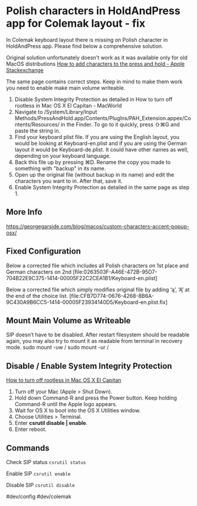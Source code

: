 # Polish characters in HoldAndPress app for Colemak layout - fix
In Colemak keyboard layout there is missing on Polish character in HoldAndPress app. 
Please find below a comprehensive solution.

Original solution unfortunately doesn't work as it was available only for old MacOS distributions
[How to add characters to the press and hold - Apple Stackexchange](https://apple.stackexchange.com/questions/20505/how-to-add-characters-to-the-press-and-hold-character-picker-in-os-x-lion)

The same page contains correct steps. Keep in mind to make them work you need to enable make main volume writeable.
1. Disable System Integrity Protection as detailed in How to turn off rootless in Mac OS X El Capitan - MacWorld
2. Navigate to /System/Library/Input Methods/PressAndHold.app/Contents/PlugIns/PAH_Extension.appex/Contents/Resources/ in the Finder. To go to it quickly, press ⇧⌘G and paste the string in.
3. Find your keyboard plist file. If you are using the English layout, you would be looking at Keyboard-en.plist and if you are using the German layout it would be Keyboard-de.plist. It could have other names as well, depending on your keyboard language.
4. Back this file up by pressing ⌘D. Rename the copy you made to something with "backup" in its name.
5. Open up the original file (without backup in its name) and edit the characters you want to in. After that, save it.
6. Enable System Integrity Protection as detailed in the same page as step 1.

## More Info
https://georgegarside.com/blog/macos/custom-characters-accent-popup-osx/

## Fixed Configuration
Below a corrected file which includes all Polish characters on 1st place and German characters on 2nd
[file:0263503F-A46E-472B-95D7-704B22E9C375-1414-00005F22C2CEA1B1/Keyboard-en.plist]

Below a corrected file which simply modifies original file by adding ‘ą’, ‘Ą’ at the end of the choice list.
[file:CFB7D774-0676-4268-8B6A-9C430A9B6CC5-1414-00005F23934140D5/Keyboard-en.plist.fix]

## Mount Main Volume as Writeable
SIP doesn’t have to be disabled. After restart filesystem should be readable again, you may also try to mount it as readable from terminal in recovery mode.
sudo mount -uw /
sudo mount -ur /

## Disable / Enable System Integrity Protection
 [How to turn off rootless in Mac OS X El Capitan](http://www.macworld.co.uk/how-to/mac/how-turn-off-mac-os-x-system-integrity-protection-rootless-3638975/) 
1. Turn off your Mac (Apple > Shut Down).
2. Hold down Command-R and press the Power button. Keep holding Command-R until the Apple logo appears.
3. Wait for OS X to boot into the OS X Utilities window.
4. Choose Utilities > Terminal.
5. Enter **csrutil disable | enable**.
6. Enter reboot.

## Commands
Check SIP status 
`csrutil status`

Enable SIP
`csrutil enable`

Disable SIP
`csrutil disable`

 
#dev/config #dev/colemak
